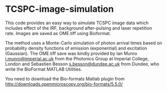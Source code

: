 # TCSPC-image-simulation
This code provides an easy way to simulate TCSPC image data which includes effect of the IRF, background after-pulsing and laser repetition rate. Images are saved as OME.tiff using Bioformat.

The method uses a Monte-Carlo simulation of photon arrival times based on probability density functions of emission (exponential) and excitation (Gaussian). 
The OME.tiff save was kindly provided by Ian Munro <i.munro@imperial.ac.uk> from the Photonics Group at Imperial College, London and Sebastien Besson <s.besson@dundee.ac.uk> from Dundee, who write the BioFormat MATLAB Utilities.

You need to download the Bio-formats Matlab plugin from 
http://downloads.openmicroscopy.org/bio-formats/5.5.0/
